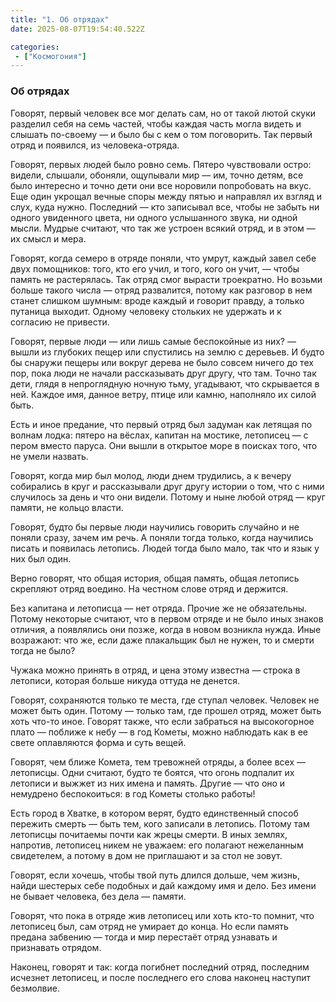 ```yaml
---
title: "1. Об отрядах"
date: 2025-08-07T19:54:40.522Z

categories:
 - ["Космогония"]
---
```


### **Об отрядах**

Говорят, первый человек все мог делать сам, но от такой лютой скуки
разделил себя на семь частей, чтобы каждая часть могла видеть и слышать
по-своему — и было бы с кем о том поговорить. Так первый отряд и
появился, из человека-отряда.

Говорят, первых людей было ровно семь. Пятеро чувствовали остро: видели,
слышали, обоняли, ощупывали мир — им, точно детям, все было интересно и
точно дети они все норовили попробовать на вкус. Еще один укрощал вечные
споры между пятью и направлял их взгляд и слух, куда нужно. Последний —
кто записывал все, чтобы не забыть ни одного увиденного цвета, ни одного
услышанного звука, ни одной мысли. Мудрые считают, что так же устроен
всякий отряд, и в этом — их смысл и мера.

Говорят, когда семеро в отряде поняли, что умрут, каждый завел себе двух
помощников: того, кто его учил, и того, кого он учит, — чтобы память не
растерялась. Так отряд смог вырасти троекратно. Но возьми больше такого
числа — отряд развалится, потому как разговор в нем станет слишком
шумным: вроде каждый и говорит правду, а только путаница выходит. Одному
человеку стольких не удержать и к согласию не привести.

Говорят, первые люди — или лишь самые беспокойные из них? — вышли из
глубоких пещер или спустились на землю с деревьев. И будто бы снаружи
пещеры или вокруг дерева не было совсем ничего до тех пор, пока люди не
начали рассказывать друг другу, что там. Точно так дети, глядя в
непроглядную ночную тьму, угадывают, что скрывается в ней. Каждое имя,
данное ветру, птице или камню, наполняло их силой быть.

Есть и иное предание, что первый отряд был задуман как летящая по волнам
лодка: пятеро на вёслах, капитан на мостике, летописец — с пером вместо
паруса. Они вышли в открытое море в поисках того, что не умели назвать.

Говорят, когда мир был молод, люди днем трудились, а к вечеру собирались
в круг и рассказывали друг другу истории о том, что с ними случилось за
день и что они видели. Потому и ныне любой отряд — круг памяти, не
кольцо власти.

Говорят, будто бы первые люди научились говорить случайно и не поняли
сразу, зачем им речь. А поняли тогда только, когда научились писать и
появилась летопись. Людей тогда было мало, так что и язык у них был
один.

Верно говорят, что общая история, общая память, общая летопись скрепляют
отряд воедино. На честном слове отряд и держится.

Без капитана и летописца — нет отряда. Прочие же не обязательны. Потому
некоторые считают, что в первом отряде и не было иных знаков отличия, а
появлялись они позже, когда в новом возникла нужда. Иные возражают: что
же, если даже плакальщик был не нужен, то и смерти тогда не было?

Чужака можно принять в отряд, и цена этому известна — строка в летописи,
которая больше никуда оттуда не денется.

Говорят, сохраняются только те места, где ступал человек. Человек не
может быть один. Потому — только там, где прошел отряд, может быть хоть
что-то иное. Говорят также, что если забраться на высокогорное плато —
поближе к небу — в год Кометы, можно наблюдать как в ее свете
оплавляются форма и суть вещей.

Говорят, чем ближе Комета, тем тревожней отряды, а более всех —
летописцы. Одни считают, будто те боятся, что огонь подпалит их летописи
и выжжет из них имена и память. Другие — что оно и немудрено
беспокоиться: в год Кометы столько работы!

Есть город в Хватке, в котором верят, будто единственный способ пережить
смерть — быть тем, кого записали в летопись. Потому там летописцы
почитаемы почти как жрецы смерти. В иных землях, напротив, летописец
никем не уважаем: его полагают нежеланным свидетелем, а потому в дом не
приглашают и за стол не зовут.

Говорят, если хочешь, чтобы твой путь длился дольше, чем жизнь, найди
шестерых себе подобных и дай каждому имя и дело. Без имени не бывает
человека, без дела — памяти.

Говорят, что пока в отряде жив летописец или хоть кто-то помнит, что
летописец был, сам отряд не умирает до конца. Но если память предана
забвению — тогда и мир перестаёт отряд узнавать и признавать отрядом.

Наконец, говорят и так: когда погибнет последний отряд, последним
исчезнет летописец, и после последнего его слова наконец наступит
безмолвие.
